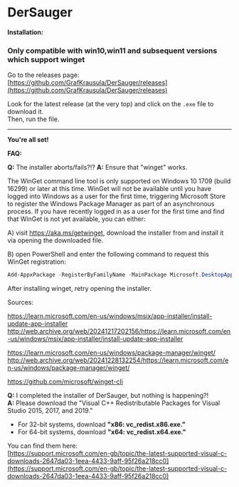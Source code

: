 # DerSauger

**Installation:**

### Only compatible with win10,win11 and subsequent versions which support winget

Go to the releases page:  
[https://github.com/GrafKrausula/DerSauger/releases](https://github.com/GrafKrausula/DerSauger/releases)

Look for the latest release (at the very top) and click on the `.exe` file to download it.  
Then, run the file.

---------------------------------------------------------------

**You're all set!**

**FAQ:**

**Q:** The installer aborts/fails?!?
**A:** Ensure that "winget" works.

The WinGet command line tool is only supported on Windows 10 1709 (build 16299) or later at this time. WinGet will not be available until you have logged into Windows as a user for the first time, triggering Microsoft Store to register the Windows Package Manager as part of an asynchronous process. If you have recently logged in as a user for the first time and find that WinGet is not yet available, you can either:

A) visit https://aka.ms/getwinget, download the installer from and install it via opening the downloaded file.

B) open PowerShell and enter the following command to request this WinGet registration: 

```Powershell
Add-AppxPackage -RegisterByFamilyName -MainPackage Microsoft.DesktopAppInstaller_8wekyb3d8bbwe
```

After installing winget, retry opening the installer.


Sources:

https://learn.microsoft.com/en-us/windows/msix/app-installer/install-update-app-installer
http://web.archive.org/web/20241217202156/https://learn.microsoft.com/en-us/windows/msix/app-installer/install-update-app-installer

https://learn.microsoft.com/en-us/windows/package-manager/winget/
http://web.archive.org/web/20241228132254/https://learn.microsoft.com/en-us/windows/package-manager/winget/

https://github.com/microsoft/winget-cli


**Q:** I completed the installer of DerSauger, but nothing is happening?!  
**A:** Please download the "Visual C++ Redistributable Packages for Visual Studio 2015, 2017, and 2019."  

- For 32-bit systems, download **"x86: vc_redist.x86.exe."**  
- For 64-bit systems, download **"x64: vc_redist.x64.exe."**  

You can find them here:  
[https://support.microsoft.com/en-gb/topic/the-latest-supported-visual-c-downloads-2647da03-1eea-4433-9aff-95f26a218cc0](https://support.microsoft.com/en-gb/topic/the-latest-supported-visual-c-downloads-2647da03-1eea-4433-9aff-95f26a218cc0)
